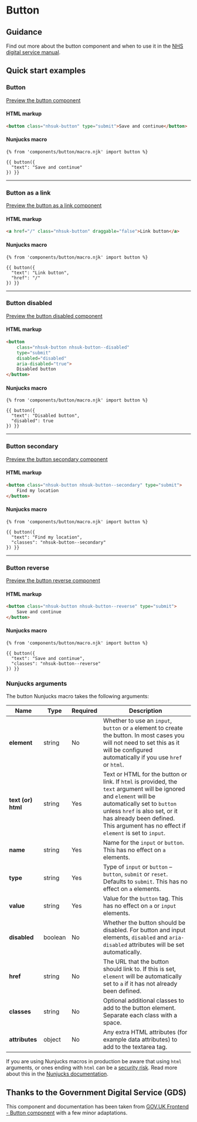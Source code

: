 # Button

## Guidance

Find out more about the button component and when to use it in the [NHS digital service manual](https://service-manual.nhs.uk/design-system/components/buttons).

## Quick start examples

### Button

[Preview the button component](https://nhsuk.github.io/nhsuk-frontend/components/button/index.html)

#### HTML markup

```html
<button class="nhsuk-button" type="submit">Save and continue</button>
```

#### Nunjucks macro

```
{% from 'components/button/macro.njk' import button %}

{{ button({
  "text": "Save and continue"
}) }}
```

---

### Button as a link

[Preview the button as a link component](https://nhsuk.github.io/nhsuk-frontend/components/button/link.html)

#### HTML markup

```html
<a href="/" class="nhsuk-button" draggable="false">Link button</a>
```

#### Nunjucks macro

```
{% from 'components/button/macro.njk' import button %}

{{ button({
  "text": "Link button",
  "href": "/"
}) }}
```

---

### Button disabled

[Preview the button disabled component](https://nhsuk.github.io/nhsuk-frontend/components/button/disabled.html)

#### HTML markup

```html
<button
	class="nhsuk-button nhsuk-button--disabled"
	type="submit"
	disabled="disabled"
	aria-disabled="true">
	Disabled button
</button>
```

#### Nunjucks macro

```
{% from 'components/button/macro.njk' import button %}

{{ button({
  "text": "Disabled button",
  "disabled": true
}) }}
```

---

### Button secondary

[Preview the button secondary component](https://nhsuk.github.io/nhsuk-frontend/components/button/secondary.html)

#### HTML markup

```html
<button class="nhsuk-button nhsuk-button--secondary" type="submit">
	Find my location
</button>
```

#### Nunjucks macro

```
{% from 'components/button/macro.njk' import button %}

{{ button({
  "text": "Find my location",
  "classes": "nhsuk-button--secondary"
}) }}
```

---

### Button reverse

[Preview the button reverse component](https://nhsuk.github.io/nhsuk-frontend/components/button/reverse.html)

#### HTML markup

```html
<button class="nhsuk-button nhsuk-button--reverse" type="submit">
	Save and continue
</button>
```

#### Nunjucks macro

```
{% from 'components/button/macro.njk' import button %}

{{ button({
  "text": "Save and continue",
  "classes": "nhsuk-button--reverse"
}) }}
```

### Nunjucks arguments

The button Nunjucks macro takes the following arguments:

| Name               | Type    | Required | Description                                                                                                                                                                                                                                                                |
| ------------------ | ------- | -------- | -------------------------------------------------------------------------------------------------------------------------------------------------------------------------------------------------------------------------------------------------------------------------- |
| **element**        | string  | No       | Whether to use an `input`, `button` or `a` element to create the button. In most cases you will not need to set this as it will be configured automatically if you use `href` or `html`.                                                                                   |
| **text (or) html** | string  | Yes      | Text or HTML for the button or link. If `html` is provided, the `text` argument will be ignored and `element` will be automatically set to `button` unless `href` is also set, or it has already been defined. This argument has no effect if `element` is set to `input`. |
| **name**           | string  | Yes      | Name for the `input` or `button`. This has no effect on `a` elements.                                                                                                                                                                                                      |
| **type**           | string  | Yes      | Type of `input` or `button` – `button`, `submit` or `reset`. Defaults to `submit`. This has no effect on `a` elements.                                                                                                                                                     |
| **value**          | string  | Yes      | Value for the `button` tag. This has no effect on `a` or `input` elements.                                                                                                                                                                                                 |
| **disabled**       | boolean | No       | Whether the button should be disabled. For button and input elements, `disabled` and `aria-disabled` attributes will be set automatically.                                                                                                                                 |
| **href**           | string  | No       | The URL that the button should link to. If this is set, `element` will be automatically set to `a` if it has not already been defined.                                                                                                                                     |
| **classes**        | string  | No       | Optional additional classes to add to the button element. Separate each class with a space.                                                                                                                                                                                |
| **attributes**     | object  | No       | Any extra HTML attributes (for example data attributes) to add to the textarea tag.                                                                                                                                                                                        |

If you are using Nunjucks macros in production be aware that using `html` arguments, or ones ending with `html` can be a [security risk](https://developer.mozilla.org/en-US/docs/Glossary/Cross-site_scripting). Read more about this in the [Nunjucks documentation](https://mozilla.github.io/nunjucks/api.html#user-defined-templates-warning).

## Thanks to the Government Digital Service (GDS)

This component and documentation has been taken from [GOV.UK Frontend - Button component](https://github.com/alphagov/govuk-frontend/tree/master/package/govuk/components/button) with a few minor adaptations.
